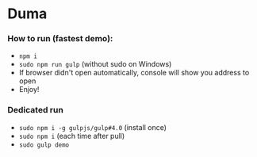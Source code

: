 # Duma

### How to run (fastest demo):
 - `npm i`
 - `sudo npm run gulp` (without sudo on Windows)
 - If browser didn't open automatically, console will show you address to open
 - Enjoy!

### Dedicated run
 - `sudo npm i -g gulpjs/gulp#4.0` (install once)
 - `sudo npm i` (each time after pull)
 - `sudo gulp demo`
